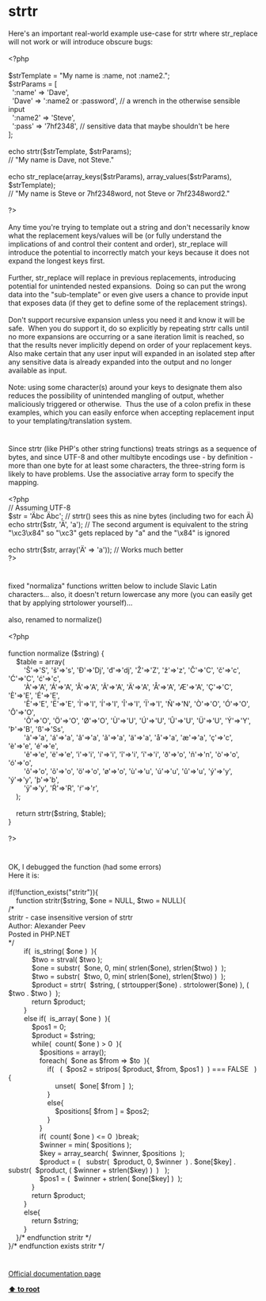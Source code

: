 # strtr




<div class="phpcode"><span class="html">
Here&apos;s an important real-world example use-case for strtr where str_replace will not work or will introduce obscure bugs:<br><br><span class="default">&lt;?php<br><br>$strTemplate </span><span class="keyword">= </span><span class="string">&quot;My name is :name, not :name2.&quot;</span><span class="keyword">;<br></span><span class="default">$strParams </span><span class="keyword">= [<br>&#xA0; </span><span class="string">&apos;:name&apos; </span><span class="keyword">=&gt; </span><span class="string">&apos;Dave&apos;</span><span class="keyword">,<br>&#xA0; </span><span class="string">&apos;Dave&apos; </span><span class="keyword">=&gt; </span><span class="string">&apos;:name2 or :password&apos;</span><span class="keyword">, </span><span class="comment">// a wrench in the otherwise sensible input<br>&#xA0; </span><span class="string">&apos;:name2&apos; </span><span class="keyword">=&gt; </span><span class="string">&apos;Steve&apos;</span><span class="keyword">,<br>&#xA0; </span><span class="string">&apos;:pass&apos; </span><span class="keyword">=&gt; </span><span class="string">&apos;7hf2348&apos;</span><span class="keyword">, </span><span class="comment">// sensitive data that maybe shouldn&apos;t be here<br></span><span class="keyword">];<br><br>echo </span><span class="default">strtr</span><span class="keyword">(</span><span class="default">$strTemplate</span><span class="keyword">, </span><span class="default">$strParams</span><span class="keyword">);<br></span><span class="comment">// &quot;My name is Dave, not Steve.&quot;<br><br></span><span class="keyword">echo </span><span class="default">str_replace</span><span class="keyword">(</span><span class="default">array_keys</span><span class="keyword">(</span><span class="default">$strParams</span><span class="keyword">), </span><span class="default">array_values</span><span class="keyword">(</span><span class="default">$strParams</span><span class="keyword">), </span><span class="default">$strTemplate</span><span class="keyword">);<br></span><span class="comment">// &quot;My name is Steve or 7hf2348word, not Steve or 7hf2348word2.&quot;<br><br></span><span class="default">?&gt;<br></span><br>Any time you&apos;re trying to template out a string and don&apos;t necessarily know what the replacement keys/values will be (or fully understand the implications of and control their content and order), str_replace will introduce the potential to incorrectly match your keys because it does not expand the longest keys first.<br><br>Further, str_replace will replace in previous replacements, introducing potential for unintended nested expansions.&#xA0; Doing so can put the wrong data into the &quot;sub-template&quot; or even give users a chance to provide input that exposes data (if they get to define some of the replacement strings).<br><br>Don&apos;t support recursive expansion unless you need it and know it will be safe.&#xA0; When you do support it, do so explicitly by repeating strtr calls until no more expansions are occurring or a sane iteration limit is reached, so that the results never implicitly depend on order of your replacement keys.&#xA0; Also make certain that any user input will expanded in an isolated step after any sensitive data is already expanded into the output and no longer available as input.<br><br>Note: using some character(s) around your keys to designate them also reduces the possibility of unintended mangling of output, whether maliciously triggered or otherwise.&#xA0; Thus the use of a colon prefix in these examples, which you can easily enforce when accepting replacement input to your templating/translation system.</span>
</div>
  

#


<div class="phpcode"><span class="html">
Since strtr (like PHP&apos;s other string functions) treats strings as a sequence of bytes, and since UTF-8 and other multibyte encodings use - by definition - more than one byte for at least some characters, the three-string form is likely to have problems. Use the associative array form to specify the mapping.<br><br><span class="default">&lt;?php<br></span><span class="comment">// Assuming UTF-8<br></span><span class="default">$str </span><span class="keyword">= </span><span class="string">&apos;&#xC4;bc &#xC4;bc&apos;</span><span class="keyword">; </span><span class="comment">// strtr() sees this as nine bytes (including two for each &#xC4;)<br></span><span class="keyword">echo </span><span class="default">strtr</span><span class="keyword">(</span><span class="default">$str</span><span class="keyword">, </span><span class="string">&apos;&#xC4;&apos;</span><span class="keyword">, </span><span class="string">&apos;a&apos;</span><span class="keyword">); </span><span class="comment">// The second argument is equivalent to the string &quot;\xc3\x84&quot; so &quot;\xc3&quot; gets replaced by &quot;a&quot; and the &quot;\x84&quot; is ignored<br><br></span><span class="keyword">echo </span><span class="default">strtr</span><span class="keyword">(</span><span class="default">$str</span><span class="keyword">, array(</span><span class="string">&apos;&#xC4;&apos; </span><span class="keyword">=&gt; </span><span class="string">&apos;a&apos;</span><span class="keyword">)); </span><span class="comment">// Works much better<br></span><span class="default">?&gt;</span>
</span>
</div>
  

#


<div class="phpcode"><span class="html">
fixed &quot;normaliza&quot; functions written below to include Slavic Latin characters... also, it doesn&apos;t return lowercase any more (you can easily get that by applying strtolower yourself)...<br><br>also, renamed to normalize()<br><br><span class="default">&lt;?php<br><br></span><span class="keyword">function </span><span class="default">normalize </span><span class="keyword">(</span><span class="default">$string</span><span class="keyword">) {<br>&#xA0; &#xA0; </span><span class="default">$table </span><span class="keyword">= array(<br>&#xA0; &#xA0; &#xA0; &#xA0; </span><span class="string">&apos;&#x160;&apos;</span><span class="keyword">=&gt;</span><span class="string">&apos;S&apos;</span><span class="keyword">, </span><span class="string">&apos;&#x161;&apos;</span><span class="keyword">=&gt;</span><span class="string">&apos;s&apos;</span><span class="keyword">, </span><span class="string">&apos;&#x110;&apos;</span><span class="keyword">=&gt;</span><span class="string">&apos;Dj&apos;</span><span class="keyword">, </span><span class="string">&apos;&#x111;&apos;</span><span class="keyword">=&gt;</span><span class="string">&apos;dj&apos;</span><span class="keyword">, </span><span class="string">&apos;&#x17D;&apos;</span><span class="keyword">=&gt;</span><span class="string">&apos;Z&apos;</span><span class="keyword">, </span><span class="string">&apos;&#x17E;&apos;</span><span class="keyword">=&gt;</span><span class="string">&apos;z&apos;</span><span class="keyword">, </span><span class="string">&apos;&#x10C;&apos;</span><span class="keyword">=&gt;</span><span class="string">&apos;C&apos;</span><span class="keyword">, </span><span class="string">&apos;&#x10D;&apos;</span><span class="keyword">=&gt;</span><span class="string">&apos;c&apos;</span><span class="keyword">, </span><span class="string">&apos;&#x106;&apos;</span><span class="keyword">=&gt;</span><span class="string">&apos;C&apos;</span><span class="keyword">, </span><span class="string">&apos;&#x107;&apos;</span><span class="keyword">=&gt;</span><span class="string">&apos;c&apos;</span><span class="keyword">,<br>&#xA0; &#xA0; &#xA0; &#xA0; </span><span class="string">&apos;&#xC0;&apos;</span><span class="keyword">=&gt;</span><span class="string">&apos;A&apos;</span><span class="keyword">, </span><span class="string">&apos;&#xC1;&apos;</span><span class="keyword">=&gt;</span><span class="string">&apos;A&apos;</span><span class="keyword">, </span><span class="string">&apos;&#xC2;&apos;</span><span class="keyword">=&gt;</span><span class="string">&apos;A&apos;</span><span class="keyword">, </span><span class="string">&apos;&#xC3;&apos;</span><span class="keyword">=&gt;</span><span class="string">&apos;A&apos;</span><span class="keyword">, </span><span class="string">&apos;&#xC4;&apos;</span><span class="keyword">=&gt;</span><span class="string">&apos;A&apos;</span><span class="keyword">, </span><span class="string">&apos;&#xC5;&apos;</span><span class="keyword">=&gt;</span><span class="string">&apos;A&apos;</span><span class="keyword">, </span><span class="string">&apos;&#xC6;&apos;</span><span class="keyword">=&gt;</span><span class="string">&apos;A&apos;</span><span class="keyword">, </span><span class="string">&apos;&#xC7;&apos;</span><span class="keyword">=&gt;</span><span class="string">&apos;C&apos;</span><span class="keyword">, </span><span class="string">&apos;&#xC8;&apos;</span><span class="keyword">=&gt;</span><span class="string">&apos;E&apos;</span><span class="keyword">, </span><span class="string">&apos;&#xC9;&apos;</span><span class="keyword">=&gt;</span><span class="string">&apos;E&apos;</span><span class="keyword">,<br>&#xA0; &#xA0; &#xA0; &#xA0; </span><span class="string">&apos;&#xCA;&apos;</span><span class="keyword">=&gt;</span><span class="string">&apos;E&apos;</span><span class="keyword">, </span><span class="string">&apos;&#xCB;&apos;</span><span class="keyword">=&gt;</span><span class="string">&apos;E&apos;</span><span class="keyword">, </span><span class="string">&apos;&#xCC;&apos;</span><span class="keyword">=&gt;</span><span class="string">&apos;I&apos;</span><span class="keyword">, </span><span class="string">&apos;&#xCD;&apos;</span><span class="keyword">=&gt;</span><span class="string">&apos;I&apos;</span><span class="keyword">, </span><span class="string">&apos;&#xCE;&apos;</span><span class="keyword">=&gt;</span><span class="string">&apos;I&apos;</span><span class="keyword">, </span><span class="string">&apos;&#xCF;&apos;</span><span class="keyword">=&gt;</span><span class="string">&apos;I&apos;</span><span class="keyword">, </span><span class="string">&apos;&#xD1;&apos;</span><span class="keyword">=&gt;</span><span class="string">&apos;N&apos;</span><span class="keyword">, </span><span class="string">&apos;&#xD2;&apos;</span><span class="keyword">=&gt;</span><span class="string">&apos;O&apos;</span><span class="keyword">, </span><span class="string">&apos;&#xD3;&apos;</span><span class="keyword">=&gt;</span><span class="string">&apos;O&apos;</span><span class="keyword">, </span><span class="string">&apos;&#xD4;&apos;</span><span class="keyword">=&gt;</span><span class="string">&apos;O&apos;</span><span class="keyword">,<br>&#xA0; &#xA0; &#xA0; &#xA0; </span><span class="string">&apos;&#xD5;&apos;</span><span class="keyword">=&gt;</span><span class="string">&apos;O&apos;</span><span class="keyword">, </span><span class="string">&apos;&#xD6;&apos;</span><span class="keyword">=&gt;</span><span class="string">&apos;O&apos;</span><span class="keyword">, </span><span class="string">&apos;&#xD8;&apos;</span><span class="keyword">=&gt;</span><span class="string">&apos;O&apos;</span><span class="keyword">, </span><span class="string">&apos;&#xD9;&apos;</span><span class="keyword">=&gt;</span><span class="string">&apos;U&apos;</span><span class="keyword">, </span><span class="string">&apos;&#xDA;&apos;</span><span class="keyword">=&gt;</span><span class="string">&apos;U&apos;</span><span class="keyword">, </span><span class="string">&apos;&#xDB;&apos;</span><span class="keyword">=&gt;</span><span class="string">&apos;U&apos;</span><span class="keyword">, </span><span class="string">&apos;&#xDC;&apos;</span><span class="keyword">=&gt;</span><span class="string">&apos;U&apos;</span><span class="keyword">, </span><span class="string">&apos;&#xDD;&apos;</span><span class="keyword">=&gt;</span><span class="string">&apos;Y&apos;</span><span class="keyword">, </span><span class="string">&apos;&#xDE;&apos;</span><span class="keyword">=&gt;</span><span class="string">&apos;B&apos;</span><span class="keyword">, </span><span class="string">&apos;&#xDF;&apos;</span><span class="keyword">=&gt;</span><span class="string">&apos;Ss&apos;</span><span class="keyword">,<br>&#xA0; &#xA0; &#xA0; &#xA0; </span><span class="string">&apos;&#xE0;&apos;</span><span class="keyword">=&gt;</span><span class="string">&apos;a&apos;</span><span class="keyword">, </span><span class="string">&apos;&#xE1;&apos;</span><span class="keyword">=&gt;</span><span class="string">&apos;a&apos;</span><span class="keyword">, </span><span class="string">&apos;&#xE2;&apos;</span><span class="keyword">=&gt;</span><span class="string">&apos;a&apos;</span><span class="keyword">, </span><span class="string">&apos;&#xE3;&apos;</span><span class="keyword">=&gt;</span><span class="string">&apos;a&apos;</span><span class="keyword">, </span><span class="string">&apos;&#xE4;&apos;</span><span class="keyword">=&gt;</span><span class="string">&apos;a&apos;</span><span class="keyword">, </span><span class="string">&apos;&#xE5;&apos;</span><span class="keyword">=&gt;</span><span class="string">&apos;a&apos;</span><span class="keyword">, </span><span class="string">&apos;&#xE6;&apos;</span><span class="keyword">=&gt;</span><span class="string">&apos;a&apos;</span><span class="keyword">, </span><span class="string">&apos;&#xE7;&apos;</span><span class="keyword">=&gt;</span><span class="string">&apos;c&apos;</span><span class="keyword">, </span><span class="string">&apos;&#xE8;&apos;</span><span class="keyword">=&gt;</span><span class="string">&apos;e&apos;</span><span class="keyword">, </span><span class="string">&apos;&#xE9;&apos;</span><span class="keyword">=&gt;</span><span class="string">&apos;e&apos;</span><span class="keyword">,<br>&#xA0; &#xA0; &#xA0; &#xA0; </span><span class="string">&apos;&#xEA;&apos;</span><span class="keyword">=&gt;</span><span class="string">&apos;e&apos;</span><span class="keyword">, </span><span class="string">&apos;&#xEB;&apos;</span><span class="keyword">=&gt;</span><span class="string">&apos;e&apos;</span><span class="keyword">, </span><span class="string">&apos;&#xEC;&apos;</span><span class="keyword">=&gt;</span><span class="string">&apos;i&apos;</span><span class="keyword">, </span><span class="string">&apos;&#xED;&apos;</span><span class="keyword">=&gt;</span><span class="string">&apos;i&apos;</span><span class="keyword">, </span><span class="string">&apos;&#xEE;&apos;</span><span class="keyword">=&gt;</span><span class="string">&apos;i&apos;</span><span class="keyword">, </span><span class="string">&apos;&#xEF;&apos;</span><span class="keyword">=&gt;</span><span class="string">&apos;i&apos;</span><span class="keyword">, </span><span class="string">&apos;&#xF0;&apos;</span><span class="keyword">=&gt;</span><span class="string">&apos;o&apos;</span><span class="keyword">, </span><span class="string">&apos;&#xF1;&apos;</span><span class="keyword">=&gt;</span><span class="string">&apos;n&apos;</span><span class="keyword">, </span><span class="string">&apos;&#xF2;&apos;</span><span class="keyword">=&gt;</span><span class="string">&apos;o&apos;</span><span class="keyword">, </span><span class="string">&apos;&#xF3;&apos;</span><span class="keyword">=&gt;</span><span class="string">&apos;o&apos;</span><span class="keyword">,<br>&#xA0; &#xA0; &#xA0; &#xA0; </span><span class="string">&apos;&#xF4;&apos;</span><span class="keyword">=&gt;</span><span class="string">&apos;o&apos;</span><span class="keyword">, </span><span class="string">&apos;&#xF5;&apos;</span><span class="keyword">=&gt;</span><span class="string">&apos;o&apos;</span><span class="keyword">, </span><span class="string">&apos;&#xF6;&apos;</span><span class="keyword">=&gt;</span><span class="string">&apos;o&apos;</span><span class="keyword">, </span><span class="string">&apos;&#xF8;&apos;</span><span class="keyword">=&gt;</span><span class="string">&apos;o&apos;</span><span class="keyword">, </span><span class="string">&apos;&#xF9;&apos;</span><span class="keyword">=&gt;</span><span class="string">&apos;u&apos;</span><span class="keyword">, </span><span class="string">&apos;&#xFA;&apos;</span><span class="keyword">=&gt;</span><span class="string">&apos;u&apos;</span><span class="keyword">, </span><span class="string">&apos;&#xFB;&apos;</span><span class="keyword">=&gt;</span><span class="string">&apos;u&apos;</span><span class="keyword">, </span><span class="string">&apos;&#xFD;&apos;</span><span class="keyword">=&gt;</span><span class="string">&apos;y&apos;</span><span class="keyword">, </span><span class="string">&apos;&#xFD;&apos;</span><span class="keyword">=&gt;</span><span class="string">&apos;y&apos;</span><span class="keyword">, </span><span class="string">&apos;&#xFE;&apos;</span><span class="keyword">=&gt;</span><span class="string">&apos;b&apos;</span><span class="keyword">,<br>&#xA0; &#xA0; &#xA0; &#xA0; </span><span class="string">&apos;&#xFF;&apos;</span><span class="keyword">=&gt;</span><span class="string">&apos;y&apos;</span><span class="keyword">, </span><span class="string">&apos;&#x154;&apos;</span><span class="keyword">=&gt;</span><span class="string">&apos;R&apos;</span><span class="keyword">, </span><span class="string">&apos;&#x155;&apos;</span><span class="keyword">=&gt;</span><span class="string">&apos;r&apos;</span><span class="keyword">,<br>&#xA0; &#xA0; );<br>&#xA0; &#xA0; <br>&#xA0; &#xA0; return </span><span class="default">strtr</span><span class="keyword">(</span><span class="default">$string</span><span class="keyword">, </span><span class="default">$table</span><span class="keyword">);<br>}<br><br></span><span class="default">?&gt;</span>
</span>
</div>
  

#


<div class="phpcode"><span class="html">
OK, I debugged the function (had some errors)<br>Here it is:<br><br>if(!function_exists(&quot;stritr&quot;)){<br>&#xA0; &#xA0; function stritr($string, $one = NULL, $two = NULL){<br>/*<br>stritr - case insensitive version of strtr<br>Author: Alexander Peev<br>Posted in PHP.NET<br>*/<br>&#xA0; &#xA0; &#xA0; &#xA0; if(&#xA0; is_string( $one )&#xA0; ){<br>&#xA0; &#xA0; &#xA0; &#xA0; &#xA0; &#xA0; $two = strval( $two );<br>&#xA0; &#xA0; &#xA0; &#xA0; &#xA0; &#xA0; $one = substr(&#xA0; $one, 0, min( strlen($one), strlen($two) )&#xA0; );<br>&#xA0; &#xA0; &#xA0; &#xA0; &#xA0; &#xA0; $two = substr(&#xA0; $two, 0, min( strlen($one), strlen($two) )&#xA0; );<br>&#xA0; &#xA0; &#xA0; &#xA0; &#xA0; &#xA0; $product = strtr(&#xA0; $string, ( strtoupper($one) . strtolower($one) ), ( $two . $two )&#xA0; );<br>&#xA0; &#xA0; &#xA0; &#xA0; &#xA0; &#xA0; return $product;<br>&#xA0; &#xA0; &#xA0; &#xA0; }<br>&#xA0; &#xA0; &#xA0; &#xA0; else if(&#xA0; is_array( $one )&#xA0; ){<br>&#xA0; &#xA0; &#xA0; &#xA0; &#xA0; &#xA0; $pos1 = 0;<br>&#xA0; &#xA0; &#xA0; &#xA0; &#xA0; &#xA0; $product = $string;<br>&#xA0; &#xA0; &#xA0; &#xA0; &#xA0; &#xA0; while(&#xA0; count( $one ) &gt; 0&#xA0; ){<br>&#xA0; &#xA0; &#xA0; &#xA0; &#xA0; &#xA0; &#xA0; &#xA0; $positions = array();<br>&#xA0; &#xA0; &#xA0; &#xA0; &#xA0; &#xA0; &#xA0; &#xA0; foreach(&#xA0; $one as $from =&gt; $to&#xA0; ){<br>&#xA0; &#xA0; &#xA0; &#xA0; &#xA0; &#xA0; &#xA0; &#xA0; &#xA0; &#xA0; if(&#xA0;&#xA0; (&#xA0; $pos2 = stripos( $product, $from, $pos1 )&#xA0; ) === FALSE&#xA0;&#xA0; ){<br>&#xA0; &#xA0; &#xA0; &#xA0; &#xA0; &#xA0; &#xA0; &#xA0; &#xA0; &#xA0; &#xA0; &#xA0; unset(&#xA0; $one[ $from ]&#xA0; );<br>&#xA0; &#xA0; &#xA0; &#xA0; &#xA0; &#xA0; &#xA0; &#xA0; &#xA0; &#xA0; }<br>&#xA0; &#xA0; &#xA0; &#xA0; &#xA0; &#xA0; &#xA0; &#xA0; &#xA0; &#xA0; else{<br>&#xA0; &#xA0; &#xA0; &#xA0; &#xA0; &#xA0; &#xA0; &#xA0; &#xA0; &#xA0; &#xA0; &#xA0; $positions[ $from ] = $pos2;<br>&#xA0; &#xA0; &#xA0; &#xA0; &#xA0; &#xA0; &#xA0; &#xA0; &#xA0; &#xA0; }<br>&#xA0; &#xA0; &#xA0; &#xA0; &#xA0; &#xA0; &#xA0; &#xA0; }<br>&#xA0; &#xA0; &#xA0; &#xA0; &#xA0; &#xA0; &#xA0; &#xA0; if(&#xA0; count( $one ) &lt;= 0&#xA0; )break;<br>&#xA0; &#xA0; &#xA0; &#xA0; &#xA0; &#xA0; &#xA0; &#xA0; $winner = min( $positions );<br>&#xA0; &#xA0; &#xA0; &#xA0; &#xA0; &#xA0; &#xA0; &#xA0; $key = array_search(&#xA0; $winner, $positions&#xA0; );<br>&#xA0; &#xA0; &#xA0; &#xA0; &#xA0; &#xA0; &#xA0; &#xA0; $product = (&#xA0;&#xA0; substr(&#xA0; $product, 0, $winner&#xA0; ) . $one[$key] . substr(&#xA0; $product, ( $winner + strlen($key) )&#xA0; )&#xA0;&#xA0; );<br>&#xA0; &#xA0; &#xA0; &#xA0; &#xA0; &#xA0; &#xA0; &#xA0; $pos1 = (&#xA0; $winner + strlen( $one[$key] )&#xA0; );<br>&#xA0; &#xA0; &#xA0; &#xA0; &#xA0; &#xA0; }<br>&#xA0; &#xA0; &#xA0; &#xA0; &#xA0; &#xA0; return $product;<br>&#xA0; &#xA0; &#xA0; &#xA0; }<br>&#xA0; &#xA0; &#xA0; &#xA0; else{<br>&#xA0; &#xA0; &#xA0; &#xA0; &#xA0; &#xA0; return $string;<br>&#xA0; &#xA0; &#xA0; &#xA0; }<br>&#xA0; &#xA0; }/* endfunction stritr */<br>}/* endfunction exists stritr */</span>
</div>
  

#

[Official documentation page](https://www.php.net/manual/en/function.strtr.php)

**[⬆ to root](/)**